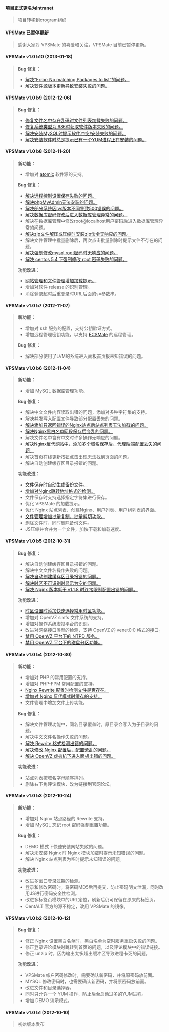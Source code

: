 #### 项目正式更名为Intranet

>  项目转移到crogram组织

#### VPSMate 已暂停更新

>  感谢大家对 VPSMate 的喜爱和关注，VPSMate 目前已暂停更新。

#### VPSMate v1.0 b10 (2013-01-18)

> **Bug 修复：**
>
> - [解决“Error: No matching Packages to list”的问题。](http://bbs.vpsmate.org/read.php?tid=307)
> - [解决软件源版本更新导致安装失败的问题。](http://bbs.vpsmate.org/read.php?tid=380)

#### VPSMate v1.0 b9 (2012-12-06)

> **Bug 修复：**
>
> - [修复文件名中存在乱码时文件列表加载失败的问题。](http://bbs.vpsmate.org/read.php?tid=267)
> - [修复系统类型为i686时获取软件版本失败的问题。](http://bbs.vpsmate.org/read.php?tid=215)
> - [解决安装MySQL时提示软件冲突/安装失败的问题。](http://bbs.vpsmate.org/read.php?tid=274)
> - [解决安装软件时总是提示已有一个YUM进程正在安装的问题。](http://bbs.vpsmate.org/read.php?tid=113)

#### VPSMate v1.0 b8 (2012-11-20)

> **新功能：**
>
> - 增加对 [atomic](http://www.atomicorp.com/mirrorlist/atomic/) 软件源的支持。
>
> **Bug 修复：**
>
> - [解决远程控制设置保存失败的问题。](http://bbs.vpsmate.org/read.php?tid=131)
> - [解决phpMyAdmin无法安装的问题。](http://bbs.vpsmate.org/read.php?tid=135)
> - [解决部分系统因lvs版本不同导致500错误的问题。](http://bbs.vpsmate.org/read.php?tid=160)
> - [解决数据库密码修改后进入数据库管理异常的问题。](http://bbs.vpsmate.org/read.php?tid=165)
> - 解决在数据库管理中修改root@localhost用户密码后进入数据库管理异常的问题。
> - [解决zip文件解压或压缩时安装zip命令无响应的问题。](http://bbs.vpsmate.org/read.php?tid=146)
> - 解决文件管理中批量删除后，再次点击批量删除时提示文件不存在的问题。
> - [解决强制修改mysql root密码时无响应的问题。](http://bbs.vpsmate.org/read.php?tid=201)
> - [解决 centos 5.4 下强制修改 root 密码失败的问题。](http://bbs.vpsmate.org/read.php?tid=200)
>
> **功能改进：**
>
> - [网站管理和文件管理增加加载提示。](http://bbs.vpsmate.org/read.php?tid=108)
> - 增加对软件 release 的识别管理。
> - 消除登录超时后重登录时URL后面的s=参数串。

#### VPSMate v1.0 b7 (2012-11-07)

> **新功能：**
>
> - 增加对 ssh 服务的配置，支持公钥验证方式。
> - 增加远程管理密钥功能，以支持 [ECSMate](http://www.ecsmate.org/) 的远程管理。
>
> **Bug 修复：**
>
> - 解决部分使用了LVM的系统进入面板首页报未知错误的问题。

#### VPSMate v1.0 b6 (2012-11-04)

> **新功能：**
>
> - 增加 MySQL 数据库管理功能。
>
> **Bug 修复：**
>
> - 解决中文文件内容读取出错的问题，添加对多种字符集的支持。
> - 解决并发写入配置文件导致部分配置丢失的问题。
> - [解决添加只返回错误的Nginx站点后站点列表无法加载的问题。](http://bbs.vpsmate.org/read.php?tid=60)
> - [解决Nginx黑白名单网段保存后变乱的问题。](http://bbs.vpsmate.org/read.php?tid=73)
> - 解决文件名中含有中文时许多操作无响应的问题。
> - [解决Nginx反代网站中，添加多个域名保存后，代理后端配置丢失的问题。](http://bbs.vpsmate.org/read.php?tid=86)
> - 解决首页在线更新按钮点击出现无法找到页面的问题。
> - 解决自动创建缓存区目录报错的问题。
>
> **功能改进：**
>
> - [文件保存时自动生成备份文件。](http://bbs.vpsmate.org/read.php?tid=58)
> - [增加对Nginx跳转地址格式的检测。](http://bbs.vpsmate.org/read.php?tid=57)
> - 文件保存时支持选择指定字符集进行保存。
> - 优化 VPSMate 的加载提示。
> - 优化 Nginx 站点列表、创建Nginx、用户列表、用户组列表的界面。
> - [文件管理增加批量复制、批量剪切功能。](http://bbs.vpsmate.org/read.php?tid=74)
> - 删除文件时，同时删除备份文件。
> - JS压缩并合并为一个文件，加快下载和加载速度。

#### VPSMate v1.0 b5 (2012-10-31)

> **Bug 修复：**
>
> - 解决自动创建缓存区目录报错的问题。
> - 解决中文文件名操作失败的问题。
> - [解决自动创建缓存区目录报错的问题。](http://bbs.vpsmate.org/read.php?tid=42)
> - [解决时区不可识别时显示为空的问题。](http://bbs.vpsmate.org/read.php?tid=45)
> - [解决 Nginx 版本低于 v1.1.8 时连接限制配置出错的问题。](http://bbs.vpsmate.org/read.php?tid=43)
>
> **功能改进：**
>
> - [时区设置时添加快速选择常用时区功能。](http://bbs.vpsmate.org/read.php?tid=45)
> - 增加对 OpenVZ simfs 文件系统的支持。
> - 增加对操作系统虚拟平台的识别。
> - 改进对网络接口类型的检测，支持 OpenVZ 的 venet0:0 格式的接口。
> - [禁用 OpenVZ 平台下的 NTPD 服务。](http://bbs.vpsmate.org/read.php?tid=47)
> - [禁用 OpenVZ 平台下的磁盘分区功能。](http://bbs.vpsmate.org/read.php?tid=46)

#### VPSMate v1.0 b4 (2012-10-30)

> **新功能：**
>
> - 增加对 PHP 的常用配置的支持。
> - 增加对 PHP-FPM 常用配置的支持。
> - [Nginx Rewrite 配置时检测文件是否存在。](http://bbs.vpsmate.org/read.php?tid=19)
> - [增加对 Nginx 反代模式时缓存的支持。](http://bbs.vpsmate.org/read.php?tid=8)
> - 文件管理中增加文件上传功能。
>
> **Bug 修复：**
>
> - 解决文件管理功能中，同名目录覆盖时，原目录会写入为子目录的问题。
> - 解决中文文件名操作失败的问题。
> - [解决 Rewrite 格式检测出错的问题。](http://bbs.vpsmate.org/read.php?tid=17)
> - [解决修改 Nginx 配置后，配置紊乱的问题。](http://bbs.vpsmate.org/read.php?tid=9)
> - [解决 OpenVZ 虚拟机下进入面板出错的问题。](http://bbs.vpsmate.org/read.php?tid=22)
>
> **功能改进：**
>
> - 站点列表按域名字母顺序排列。
> - 删除右下角评论模块，改为链接到官网论坛。

#### VPSMate v1.0 b3 (2012-10-24)

> **新功能：**
>
> - 增加对 Nginx 站点路径的 Rewrite 支持。
> - 增加 MySQL 忘记 root 密码强制重置功能。
>
> **Bug 修复：**
>
> - DEMO 模式下快速安装网站失败的问题。
> - 解决未安装 Nginx 时 Nginx 模块加载时提示未知错误的问题。
> - 解决 Nginx 站点列表为空时提示未知错误的问题。
>
> **功能改进：**
>
> - 改进多窗口登录过期的检测。
> - 登录和修改密码时，将密码MD5后再提交，防止密码明文泄漏，同时改用JS进行密码安全性检测。
> - 改进多标签页模块中的URL定位，刷新后仍可保留在原来的标签页。
> - CentALT 官方的源不稳定，改用 VPSMate 的镜像。

#### VPSMate v1.0 b2 (2012-10-12)

> **Bug 修复：**
>
> - 修正 Nginx 设置黑白名单时，黑白名单为空时服务重启失败的问题。
> - 修正登录评论模块时跳转到首页的问题，以及评论模块中的错误链接。
> - 修正 unzip 时，因为输出太多超出缓冲区导致进程卡死的问题。
>
> **功能改进：**
>
> - VPSMate 帐户密码修改时，需要确认新密码，并将原密码放前面。
> - MYSQL 修改密码时，也需要确认新密码，并将原密码放前面。
> - 改进文件和目录选择器。
> - 同时只允许一个 YUM 操作，防止后台启动过多的YUM进程。
> - 增加 DEMO 演示模式。

#### VPSMate v1.0 b1 (2012-10-10)

> 初始版本发布
